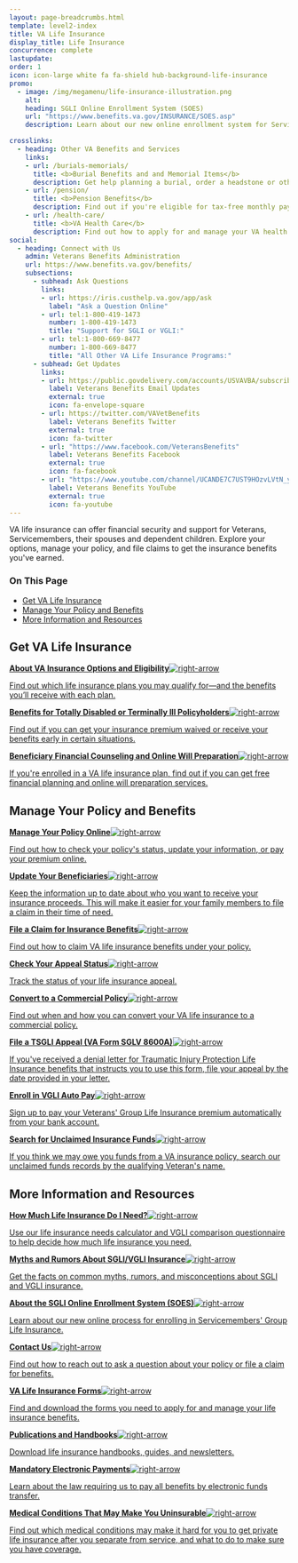 ```yaml
---
layout: page-breadcrumbs.html
template: level2-index
title: VA Life Insurance
display_title: Life Insurance
concurrence: complete
lastupdate:
order: 1
icon: icon-large white fa fa-shield hub-background-life-insurance
promo:
  - image: /img/megamenu/life-insurance-illustration.png
    alt:
    heading: SGLI Online Enrollment System (SOES)
    url: "https://www.benefits.va.gov/INSURANCE/SOES.asp"
    description: Learn about our new online enrollment system for Servicemembers' Group Life Insurance.

crosslinks:
  - heading: Other VA Benefits and Services
    links:
    - url: /burials-memorials/
      title: <b>Burial Benefits and and Memorial Items</b>
      description: Get help planning a burial, order a headstone or other memorial item, and apply for survivor and dependent benefits.
    - url: /pension/
      title: <b>Pension Benefits</b>
      description: Find out if you're eligible for tax-free monthly payments as a wartime Veteran or surviving spouse or child.
    - url: /health-care/
      title: <b>VA Health Care</b>
      description: Find out how to apply for and manage your VA health care benefits.
social:
  - heading: Connect with Us
    admin: Veterans Benefits Administration
    url: https://www.benefits.va.gov/benefits/
    subsections:
      - subhead: Ask Questions
        links:
        - url: https://iris.custhelp.va.gov/app/ask
          label: "Ask a Question Online"
        - url: tel:1-800-419-1473
          number: 1-800-419-1473
          title: "Support for SGLI or VGLI:"
        - url: tel:1-800-669-8477
          number: 1-800-669-8477
          title: "All Other VA Life Insurance Programs:"
      - subhead: Get Updates
        links:
        - url: https://public.govdelivery.com/accounts/USVAVBA/subscriber/new
          label: Veterans Benefits Email Updates
          external: true
          icon: fa-envelope-square
        - url: https://twitter.com/VAVetBenefits
          label: Veterans Benefits Twitter
          external: true
          icon: fa-twitter
        - url: "https://www.facebook.com/VeteransBenefits"
          label: Veterans Benefits Facebook
          external: true
          icon: fa-facebook
        - url: "https://www.youtube.com/channel/UCANDE7C7UST9HOzvLVtN_yg"
          label: Veterans Benefits YouTube
          external: true
          icon: fa-youtube
---
```

<p class="va-introtext">
VA life insurance can offer financial security and support for Veterans, Servicemembers, their spouses and dependent children. Explore your options, manage your policy, and file claims to get the insurance benefits you've earned.</p>

<h3>On This Page</h3>

<ul>
  <li><a href="#get">Get VA Life Insurance</a></li>
  <li><a href="#manage">Manage Your Policy and Benefits</a></li>
  <li><a href="#more">More Information and Resources</a></li>
</ul>

<section class='usa-grid'>
  <div class="va-h-ruled--stars"></div>
</section>

<section id="get" class="merger-majorlinks">

  <h2>Get VA Life Insurance</h2>

  <div class="link">
    <a href="/life-insurance/options-eligibility/"><span><b>About VA Insurance Options and Eligibility</b><img class="all-link-arrow" src="/img/arrow-right-blue.svg" alt="right-arrow"></span><p class="va-nav-linkslist-description">Find out which life insurance plans you may qualify for—and the benefits you’ll receive with each plan.</p></a>

  </div>

  <div class="link">
    <a href="/life-insurance/totally-disabled-or-terminally-ill/"><span><b>Benefits for Totally Disabled or Terminally Ill Policyholders</b><img class="all-link-arrow" src="/img/arrow-right-blue.svg" alt="right-arrow"></span><p class="va-nav-linkslist-description">Find out if you can get your insurance premium waived or receive your benefits early in certain situations.</p></a>

  </div>

  <div class="link">
    <a href="https://benefits.va.gov/insurance/bfcs.asp"><span><b>Beneficiary Financial Counseling and Online Will Preparation</b><img class="all-link-arrow" src="/img/arrow-right-blue.svg" alt="right-arrow"></span><p class="va-nav-linkslist-description">If you're enrolled in a VA life insurance plan, find out if you can get free financial planning and online will preparation services.</p></a>

  </div>

</section>

<section class='usa-grid'>
  <div class="va-h-ruled--stars"></div>
</section>

<section id="manage" class="merger-majorlinks">

  <h2>Manage Your Policy and Benefits</h2>

  <div class="link">
    <a href="/life-insurance/manage-your-policy/"><span><b>Manage Your Policy Online</b><img class="all-link-arrow" src="/img/arrow-right-blue.svg" alt="right-arrow"></span><p class="va-nav-linkslist-description">Find out how to check your policy's status, update your information, or pay your premium online.</p></a>

  </div>

  <div class="link">
    <a href="https://benefits.va.gov/INSURANCE/updatebene.asp"><span><b>Update Your Beneficiaries</b><img class="all-link-arrow" src="/img/arrow-right-blue.svg" alt="right-arrow"></span><p class="va-nav-linkslist-description">Keep the information up to date about who you want to receive your insurance proceeds. This will make it easier for your family members to file a claim in their time of need.</p></a>

  </div>

  <div class="link">
    <a href="https://benefits.va.gov/INSURANCE/sglivgli.asp"><span><b>File a Claim for Insurance Benefits</b><img class="all-link-arrow" src="/img/arrow-right-blue.svg" alt="right-arrow"></span><p class="va-nav-linkslist-description">Find out how to claim VA life insurance benefits under your policy.</p></a>

  </div>

  <div class="link">
    <a href="/claim-or-appeal-status/"><span><b>Check Your Appeal Status</b><img class="all-link-arrow" src="/img/arrow-right-blue.svg" alt="right-arrow"></span><p class="va-nav-linkslist-description">Track the status of your life insurance appeal.</p></a>

  </div>

  <div class="link">
    <a href="https://www.benefits.va.gov/INSURANCE/converting.asp"><span><b>Convert to a Commercial Policy</b><img class="all-link-arrow" src="/img/arrow-right-blue.svg" alt="right-arrow"></span><p class="va-nav-linkslist-description">Find out when and how you can convert your VA life insurance to a commercial policy.</p></a>

  </div>

  <div class="link">
    <a href="/life-insurance/file-appeal-for-tsgli/"><span><b>File a TSGLI Appeal (VA Form SGLV 8600A)</b><img class="all-link-arrow" src="/img/arrow-right-blue.svg" alt="right-arrow"></span><p class="va-nav-linkslist-description">If you've received a denial letter for Traumatic Injury Protection Life Insurance benefits that instructs you to use this form, file your appeal by the date provided in your letter.</p></a>

  </div>

  <div class="link">
    <a href="https://www.benefits.va.gov/INSURANCE/vgli_auto_pay.asp"><span><b>Enroll in VGLI Auto Pay</b><img class="all-link-arrow" src="/img/arrow-right-blue.svg" alt="right-arrow"></span><p class="va-nav-linkslist-description">Sign up to pay your Veterans' Group Life Insurance premium automatically from your bank account.</p></a>

  </div>
  
  <div class="link">
    <a href="https://www.insurance.va.gov/UnclaimedFunds/"><span><b>Search for Unclaimed Insurance Funds</b><img class="all-link-arrow" src="/img/arrow-right-blue.svg" alt="right-arrow"></span><p class="va-nav-linkslist-description">If you think we may owe you funds from a VA insurance policy, search our unclaimed funds records by the qualifying Veteran's name.</p></a>

  </div>

</section>

<section class='usa-grid'>
  <div class="va-h-ruled--stars"></div>
</section>

<section id="more" class="merger-majorlinks">

  <h2>More Information and Resources</h2>

  <div class="link">
    <a href="https://benefits.va.gov/insurance/lifeins101.asp"><span><b>How Much Life Insurance Do I Need?</b><img class="all-link-arrow" src="/img/arrow-right-blue.svg" alt="right-arrow"></span><p class="va-nav-linkslist-description">Use our life insurance needs calculator and VGLI comparison questionnaire to help decide how much life insurance you need.</p></a>

  </div>

  <div class="link">
    <a href="https://www.benefits.va.gov/INSURANCE/sgli_myths_rumors.asp"><span><b>Myths and Rumors About SGLI/VGLI Insurance</b><img class="all-link-arrow" src="/img/arrow-right-blue.svg" alt="right-arrow"></span><p class="va-nav-linkslist-description">Get the facts on common myths, rumors, and misconceptions about SGLI and VGLI insurance.</p></a>

  </div>

  <div class="link">
    <a href="https://www.benefits.va.gov/INSURANCE/SOES.asp"><span><b>About the SGLI Online Enrollment System (SOES)</b><img class="all-link-arrow" src="/img/arrow-right-blue.svg" alt="right-arrow"></span><p class="va-nav-linkslist-description">Learn about our new online process for enrolling in Servicemembers' Group Life Insurance.</p></a>

  </div>

  <div class="link">
    <a href="https://www.benefits.va.gov/INSURANCE/resources-contact.asp"><span><b>Contact Us</b><img class="all-link-arrow" src="/img/arrow-right-blue.svg" alt="right-arrow"></span><p class="va-nav-linkslist-description">Find out how to reach out to ask a question about your policy or file a claim for benefits.</p></a>

  </div>

  <div class="link">
    <a href="https://www.benefits.va.gov/INSURANCE/resources-forms.asp"><span><b>VA Life Insurance Forms</b><img class="all-link-arrow" src="/img/arrow-right-blue.svg" alt="right-arrow"></span><p class="va-nav-linkslist-description">Find and download the forms you need to apply for and manage your life insurance benefits.</p></a>

  </div>

  <div class="link">
    <a href="https://www.benefits.va.gov/INSURANCE/ins_publications.asp"><span><b>Publications and Handbooks</b><img class="all-link-arrow" src="/img/arrow-right-blue.svg" alt="right-arrow"></span><p class="va-nav-linkslist-description">Download life insurance handbooks, guides, and newsletters.</p></a>

  </div>

  <div class="link">
    <a href="https://www.benefits.va.gov/INSURANCE/payments-eft.asp"><span><b>Mandatory Electronic Payments</b><img class="all-link-arrow" src="/img/arrow-right-blue.svg" alt="right-arrow"></span><p class="va-nav-linkslist-description">Learn about the law requiring us to pay all benefits by electronic funds transfer.</p></a>

  </div>

  <div class="link">
    <a href="https://www.benefits.va.gov/INSURANCE/uninsurable.asp"><span><b>Medical Conditions That May Make You Uninsurable</b><img class="all-link-arrow" src="/img/arrow-right-blue.svg" alt="right-arrow"></span><p class="va-nav-linkslist-description">Find out which medical conditions may make it hard for you to get private life insurance after you separate from service, and what to do to make sure you have coverage. </p></a>

  </div>

</section>

